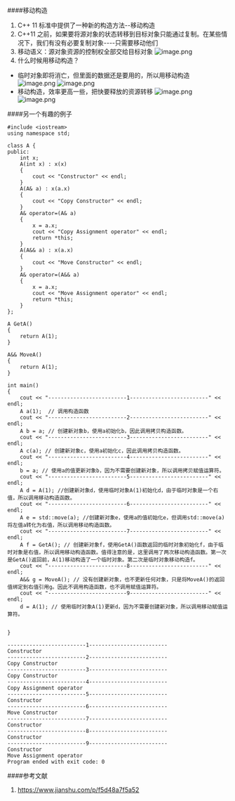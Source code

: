 ####移动构造
1. C++ 11 标准中提供了一种新的构造方法--移动构造
2. C++11 之前，如果要将源对象的状态转移到目标对象只能通过复制。在某些情况下，我们有没有必要复制对象----只需要移动他们
3. 移动语义：源对象资源的控制权全部交给目标对象
![image.png](https://upload-images.jianshu.io/upload_images/6634703-5168dde8f970e1f6.png?imageMogr2/auto-orient/strip%7CimageView2/2/w/1240)
4. 什么时候用移动构造？
- 临时对象即将消亡，但里面的数据还是要用的，所以用移动构造
![image.png](https://upload-images.jianshu.io/upload_images/6634703-6c9245d6ed3dbd73.png?imageMogr2/auto-orient/strip%7CimageView2/2/w/1240)
![image.png](https://upload-images.jianshu.io/upload_images/6634703-e75170de06d528ab.png?imageMogr2/auto-orient/strip%7CimageView2/2/w/1240)
- 移动构造，效率更高一些，把快要释放的资源转移
![image.png](https://upload-images.jianshu.io/upload_images/6634703-05cf458f03b1094a.png?imageMogr2/auto-orient/strip%7CimageView2/2/w/1240)
![image.png](https://upload-images.jianshu.io/upload_images/6634703-96f1089f5c45a829.png?imageMogr2/auto-orient/strip%7CimageView2/2/w/1240)

####另一个有趣的例子
```
#include <iostream>
using namespace std;

class A {
public:
    int x;
    A(int x) : x(x)
    {
        cout << "Constructor" << endl;
    }
    A(A& a) : x(a.x)
    {
        cout << "Copy Constructor" << endl;
    }
    A& operator=(A& a)
    {
        x = a.x;
        cout << "Copy Assignment operator" << endl;
        return *this;
    }
    A(A&& a) : x(a.x)
    {
        cout << "Move Constructor" << endl;
    }
    A& operator=(A&& a)
    {
        x = a.x;
        cout << "Move Assignment operator" << endl;
        return *this;
    }
};

A GetA()
{
    return A(1);
}

A&& MoveA()
{
    return A(1);
}

int main()
{
    cout << "-------------------------1-------------------------" << endl;
    A a(1);  // 调用构造函数
    cout << "-------------------------2-------------------------" << endl;
    A b = a; // 创建新对象b，使用a初始化b，因此调用拷贝构造函数。
    cout << "-------------------------3-------------------------" << endl;
    A c(a); // 创建新对象c，使用a初始化c，因此调用拷贝构造函数。
    cout << "-------------------------4-------------------------" << endl;
    b = a; // 使用a的值更新对象b，因为不需要创建新对象，所以调用拷贝赋值运算符。
    cout << "-------------------------5-------------------------" << endl;
    A d = A(1); //创建新对象d，使用临时对象A(1)初始化d，由于临时对象是一个右值，所以调用移动构造函数。
    cout << "-------------------------6-------------------------" << endl;
    A e = std::move(a); //创建新对象e，使用a的值初始化e，但调用std::move(a)将左值a转化为右值，所以调用移动构造函数。
    cout << "-------------------------7-------------------------" << endl;
    A f = GetA(); // 创建新对象f，使用GetA()函数返回的临时对象初始化f，由于临时对象是右值，所以调用移动构造函数。值得注意的是，这里调用了两次移动构造函数。第一次是GetA()返回前，A(1)移动构造了一个临时对象。第二次是临时对象移动构造f。
    cout << "-------------------------8-------------------------" << endl;
    A&& g = MoveA(); // 没有创建新对象，也不更新任何对象，只是将MoveA()的返回值绑定到右值引用g。因此不调用构造函数，也不调用赋值运算符。
    cout << "-------------------------9-------------------------" << endl;
    d = A(1); // 使用临时对象A(1)更新d，因为不需要创建新对象，所以调用移动赋值运算符。
    

}
```
```
-------------------------1-------------------------
Constructor
-------------------------2-------------------------
Copy Constructor
-------------------------3-------------------------
Copy Constructor
-------------------------4-------------------------
Copy Assignment operator
-------------------------5-------------------------
Constructor
-------------------------6-------------------------
Move Constructor
-------------------------7-------------------------
Constructor
-------------------------8-------------------------
Constructor
-------------------------9-------------------------
Constructor
Move Assignment operator
Program ended with exit code: 0
```
####参考文献
1. https://www.jianshu.com/p/f5d48a7f5a52

